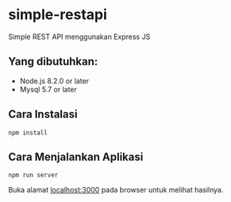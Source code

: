 # simple-restapi
Simple REST API menggunakan Express JS

## Yang dibutuhkan:

 - Node.js 8.2.0 or later
 - Mysql 5.7 or later
 

## Cara Instalasi

    npm install

 

## Cara Menjalankan Aplikasi

    npm run server

Buka alamat [localhost:3000](http://localhost:3000)  pada browser untuk melihat hasilnya.

